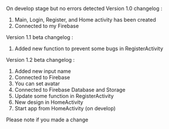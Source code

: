 On develop stage but no errors detected
Version 1.0 changelog :
1. Main, Login, Register, and Home activity has been created
2. Connected to my Firebase

Version 1.1 beta changelog :
1. Added new function to prevent some bugs in RegisterActivity

Version 1.2 beta changelog :
1. Added new input name
2. Connected to Firebase
3. You can set avatar
4. Connected to Firebase Database and Storage
5. Update some function in RegisterActivity
6. New design in HomeActivity
7. Start app from HomeActivity (on develop)

Please note if you made a change
